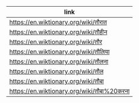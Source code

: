 |link|
|----|
|https://en.wiktionary.org/wiki/तौरात|
|https://en.wiktionary.org/wiki/तौहीन|
|https://en.wiktionary.org/wiki/तौर|
|https://en.wiktionary.org/wiki/तौलिया|
|https://en.wiktionary.org/wiki/तौलना|
|https://en.wiktionary.org/wiki/तौल|
|https://en.wiktionary.org/wiki/तौबा|
|https://en.wiktionary.org/wiki/तौबा%20करना|
